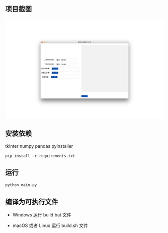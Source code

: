 ## 项目截图
![](./images/home.png)

## 安装依赖
tkinter
numpy
pandas
pyinstaller

```
pip install -r requirements.txt
```

## 运行
```
python main.py
```


## 编译为可执行文件
- Windows
   运行 build.bat 文件

- macOS 或者 Linux
   运行 build.sh 文件
